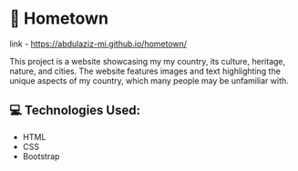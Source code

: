 # 🏡 Hometown

link - https://abdulaziz-mi.github.io/hometown/

This project is a website showcasing my my country, its culture, heritage, nature, and cities. The website features images and text highlighting the unique aspects of my country, which many people may be unfamiliar with.


## 💻 Technologies Used:
- HTML
- CSS
- Bootstrap
